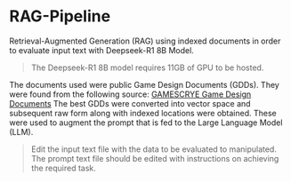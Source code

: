 # RAG-Pipeline
Retrieval-Augmented Generation (RAG) using indexed documents in order to evaluate input text with Deepseek-R1 8B Model.
> The Deepseek-R1 8B model requires 11GB of GPU to be hosted.

The documents used were public Game Design Documents (GDDs). They were found from the following source: [GAMESCRYE Game Design Documents](https://gamescrye.com/resources/game-design-documents/)
The best GDDs were converted into vector space and subsequent raw form along with indexed locations were obtained. These were used to augment the prompt that is fed to the Large Language Model (LLM).

> Edit the input text file with the data to be evaluated to manipulated. The prompt text file should be edited with instructions on achieving the required task.
